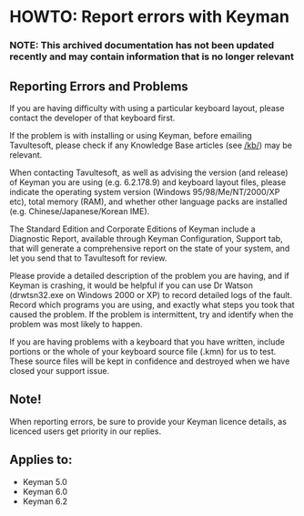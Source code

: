 # HOWTO: Report errors with Keyman

### **NOTE**: This archived documentation has not been updated recently and may contain information that is no longer relevant


## Reporting Errors and Problems

If you are having difficulty with using a particular keyboard layout, please contact the developer of that keyboard first.

If the problem is with installing or using Keyman, before emailing Tavultesoft, please check if any Knowledge Base articles
(see <a href="/kb/">/kb/</a>) may be relevant.

When contacting Tavultesoft, as well as advising the version (and release) of Keyman
you are using (e.g. 6.2.178.9) and keyboard layout files, please indicate the operating
system version (Windows 95/98/Me/NT/2000/XP etc), total memory (RAM), and whether
other language packs are installed (e.g. Chinese/Japanese/Korean IME).

The Standard Edition and Corporate Editions of Keyman include a Diagnostic Report, available through Keyman Configuration, Support tab, that will generate a comprehensive report on the state of your system, and let you send that to Tavultesoft for review.

Please provide a detailed description of the problem you are having, and if Keyman is crashing, it would be helpful if you can use Dr Watson (drwtsn32.exe on Windows 2000 or XP)
to record detailed logs of the fault.  Record which programs you are using, and exactly what steps you took that caused the problem.  If the problem is intermittent, try and identify when the problem was most likely to happen.

If you are having problems with a keyboard that you have written, include portions or the whole of your keyboard source file (.kmn) for us to test.  These source files will
be kept in confidence and destroyed when we have closed your support issue.

## Note!

When reporting errors, be sure to provide your Keyman licence details, as licenced users get priority in our replies.

## Applies to:
 * Keyman 5.0
 * Keyman 6.0
 * Keyman 6.2
